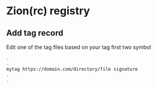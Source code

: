 # Zion(rc) registry

## Add tag record

Edit one of the tag files based on your tag first two symbol 

```bash
.
.
mytag https://domain.com/directory/file signature
.
. 
```


